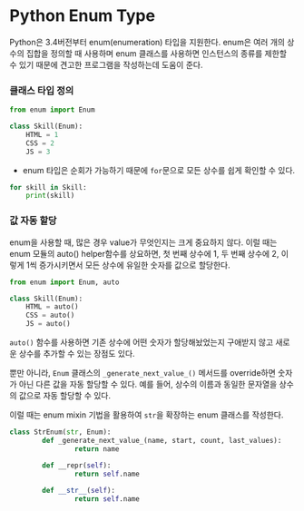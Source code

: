# Python Enum Type

Python은 3.4버전부터 enum(enumeration) 타입을 지원한다. enum은 여러 개의 상수의 집합을 정의할 때 사용하며 enum 클래스를 사용하면 인스턴스의 종류를 제한할 수 있기 때문에 견고한 프로그램을 작성하는데 도움이 준다.



### 클래스 타입 정의

```python
from enum import Enum

class Skill(Enum):
    HTML = 1
    CSS = 2
    JS = 3
```

- enum 타입은 순회가 가능하기 때문에 `for`문으로 모든 상수를 쉽게 확인할 수 있다.

```python
for skill in Skill:
    print(skill)
```



### 값 자동 할당

enum을 사용할 때, 많은 경우 value가 무엇인지는 크게 중요하지 않다. 이럴 때는 enum 모듈의 auto() helper함수를 상요하면, 첫 번째 상수에 1, 두 번째 상수에 2, 이렇게 1씩 증가시키면서 모든 상수에 유일한 숫자를 값으로 할당한다.

```python
from enum import Enum, auto

class Skill(Enum):
    HTML = auto()
    CSS = auto()
    JS = auto()
```

`auto()` 함수를 사용하면 기존 상수에 어떤 숫자가 할당해놨었는지 구애받지 않고 새로운 상수를 추가할 수 있는 장점도 있다.

뿐만 아니라, `Enum` 클래스의 `_generate_next_value_()` 메서드를 override하면 숫자가 아닌 다른 값을 자동 할당할 수 있다. 예를 들어, 상수의 이름과 동일한 문자열을 상수의 값으로 자동 할당할 수 있다.



이럴 때는 enum mixin 기법을 활용하여 `str`을 확장하는 enum 클래스를 작성한다.

```python
class StrEnum(str, Enum):
		def _generate_next_value_(name, start, count, last_values):
				return name

		def __repr(self):
				return self.name
	
		def __str__(self):
				return self.name
```